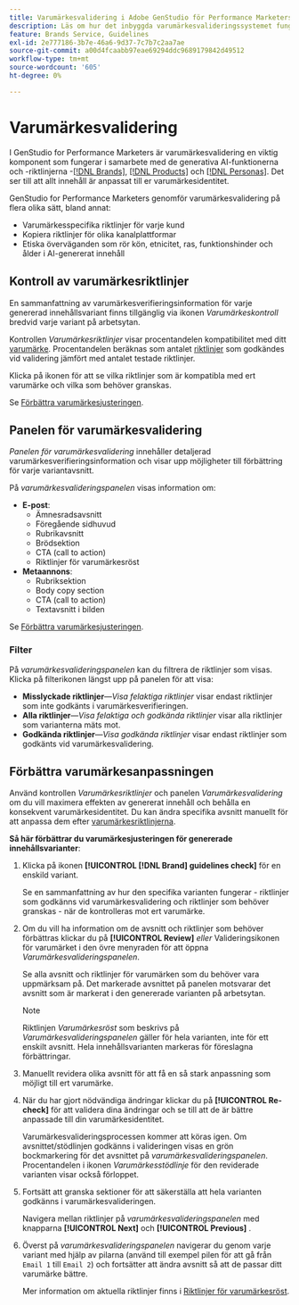 ```yaml
---
title: Varumärkesvalidering i Adobe GenStudio för Performance Marketers
description: Läs om hur det inbyggda varumärkesvalideringssystemet fungerar i GenStudio för Performance Marketers.
feature: Brands Service, Guidelines
exl-id: 2e777186-3b7e-46a6-9d37-7c7b7c2aa7ae
source-git-commit: a00d4fcaabb97eae69294ddc9689179842d49512
workflow-type: tm+mt
source-wordcount: '605'
ht-degree: 0%

---
```


# Varumärkesvalidering

I GenStudio for Performance Marketers är varumärkesvalidering en viktig komponent som fungerar i samarbete med de generativa AI-funktionerna och -riktlinjerna -[[!DNL Brands]](/help/user-guide/guidelines/brands.md), [[!DNL Products]](/help/user-guide/guidelines/products.md) och [[!DNL Personas]](/help/user-guide/guidelines/personas.md). Det ser till att allt innehåll är anpassat till er varumärkesidentitet.

GenStudio for Performance Marketers genomför varumärkesvalidering på flera olika sätt, bland annat:

* Varumärkesspecifika riktlinjer för varje kund
* Kopiera riktlinjer för olika kanalplattformar
* Etiska överväganden som rör kön, etnicitet, ras, funktionshinder och ålder i AI-genererat innehåll

## Kontroll av varumärkesriktlinjer

En sammanfattning av varumärkesverifieringsinformation för varje genererad innehållsvariant finns tillgänglig via ikonen _Varumärkeskontroll_ bredvid varje variant på arbetsytan.

Kontrollen _Varumärkesriktlinjer_ visar procentandelen kompatibilitet med ditt [varumärke](brands.md). Procentandelen beräknas som antalet [riktlinjer](overview.md) som godkändes vid validering jämfört med antalet testade riktlinjer.

Klicka på ikonen för att se vilka riktlinjer som är kompatibla med ert varumärke och vilka som behöver granskas.

Se [Förbättra varumärkesjusteringen](#improve-brand-alignment).

## Panelen för varumärkesvalidering

_Panelen för varumärkesvalidering_ innehåller detaljerad varumärkesverifieringsinformation och visar upp möjligheter till förbättring för varje variantavsnitt.

På _varumärkesvalideringspanelen_ visas information om:

* **E-post**:
   * Ämnesradsavsnitt
   * Föregående sidhuvud
   * Rubrikavsnitt
   * Brödsektion
   * CTA (call to action)
   * Riktlinjer för varumärkesröst
* **Metaannons**:
   * Rubriksektion
   * Body copy section
   * CTA (call to action)
   * Textavsnitt i bilden

Se [Förbättra varumärkesjusteringen](#improve-brand-alignment).

### Filter

På _varumärkesvalideringspanelen_ kan du filtrera de riktlinjer som visas. Klicka på filterikonen längst upp på panelen för att visa:

* **Misslyckade riktlinjer**—_Visa felaktiga riktlinjer_ visar endast riktlinjer som inte godkänts i varumärkesverifieringen.
* **Alla riktlinjer**—_Visa felaktiga och godkända riktlinjer_ visar alla riktlinjer som varianterna mäts mot.
* **Godkända riktlinjer**—_Visa godkända riktlinjer_ visar endast riktlinjer som godkänts vid varumärkesvalidering.

<!-- The _Brand validation panel_ has different areas of focus for each content channel:

* Email - brand voice and channel compliance
* Images - application photography restrictions and other considerations -->

## Förbättra varumärkesanpassningen

Använd kontrollen _Varumärkesriktlinjer_ och panelen _Varumärkesvalidering_ om du vill maximera effekten av genererat innehåll och behålla en konsekvent varumärkesidentitet. Du kan ändra specifika avsnitt manuellt för att anpassa dem efter [varumärkesriktlinjerna](brands.md).

**Så här förbättrar du varumärkesjusteringen för genererade innehållsvarianter**:

1. Klicka på ikonen **[!UICONTROL [!DNL Brand] guidelines check]** för en enskild variant.

   Se en sammanfattning av hur den specifika varianten fungerar - riktlinjer som godkänns vid varumärkesvalidering och riktlinjer som behöver granskas - när de kontrolleras mot ert varumärke.

1. Om du vill ha information om de avsnitt och riktlinjer som behöver förbättras klickar du på **[!UICONTROL Review]** _eller_ Valideringsikonen för varumärket i den övre menyraden för att öppna _Varumärkesvalideringspanelen_.

   Se alla avsnitt och riktlinjer för varumärken som du behöver vara uppmärksam på. Det markerade avsnittet på panelen motsvarar det avsnitt som är markerat i den genererade varianten på arbetsytan.

   >[!NOTE]
   >
   > Riktlinjen _Varumärkesröst_ som beskrivs på _Varumärkesvalideringspanelen_ gäller för hela varianten, inte för ett enskilt avsnitt. Hela innehållsvarianten markeras för föreslagna förbättringar.

1. Manuellt revidera olika avsnitt för att få en så stark anpassning som möjligt till ert varumärke.

1. När du har gjort nödvändiga ändringar klickar du på **[!UICONTROL Re-check]** för att validera dina ändringar och se till att de är bättre anpassade till din varumärkesidentitet.

   Varumärkesvalideringsprocessen kommer att köras igen. Om avsnittet/stödlinjen godkänns i valideringen visas en grön bockmarkering för det avsnittet på _varumärkesvalideringspanelen_. Procentandelen i ikonen _Varumärkesstödlinje_ för den reviderade varianten visar också förloppet.

1. Fortsätt att granska sektioner för att säkerställa att hela varianten godkänns i varumärkesvalideringen.

   Navigera mellan riktlinjer på _varumärkesvalideringspanelen_ med knapparna **[!UICONTROL Next]** och **[!UICONTROL Previous]** .

1. Överst på _varumärkesvalideringspanelen_ navigerar du genom varje variant med hjälp av pilarna (använd till exempel pilen för att gå från `Email 1` till `Email 2`) och fortsätter att ändra avsnitt så att de passar ditt varumärke bättre.

   Mer information om aktuella riktlinjer finns i [Riktlinjer för varumärkesröst](/help/user-guide/guidelines/brands.md#brand-voice-guidelines).

